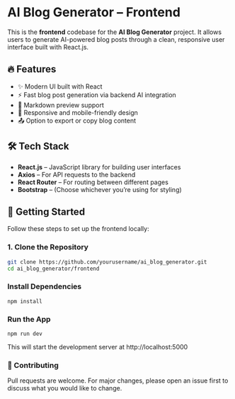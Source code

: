# AI Blog Generator – Frontend

This is the **frontend** codebase for the **AI Blog Generator** project. It allows users to generate AI-powered blog posts through a clean, responsive user interface built with React.js.

## 🔥 Features

- ✨ Modern UI built with React
- ⚡ Fast blog post generation via backend AI integration
- 📜 Markdown preview support
- 🎨 Responsive and mobile-friendly design
- 📤 Option to export or copy blog content

## 🛠️ Tech Stack

- **React.js** – JavaScript library for building user interfaces
- **Axios** – For API requests to the backend
- **React Router** – For routing between different pages
- **Bootstrap** – (Choose whichever you’re using for styling)

## 🚀 Getting Started

Follow these steps to set up the frontend locally:

### 1. Clone the Repository

```bash
git clone https://github.com/yourusername/ai_blog_generator.git
cd ai_blog_generator/frontend

```
### Install Dependencies

``` 
npm install
```

### Run the App

```
npm run dev
```
 This will start the development server at http://localhost:5000

### 🤝 Contributing
Pull requests are welcome. For major changes, please open an issue first to discuss what you would like to change.